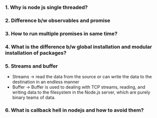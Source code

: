 ### 1. Why is node js single threaded?

### 2. Difference b/w observables and promise

### 3. How to run multiple promises in same time?

### 4. What is the difference b/w global installation and modular installation of packages?

### 5. Streams and buffer
* Streams -> read the data from the source or can write the data to the destination in an endless manner
* Buffer -> Buffer is used to dealing with TCP streams, reading, and writing data to the filesystem in the Node.js server, which are purely binary teams of data.

### 6. What is callback hell in nodejs and how to avoid them?